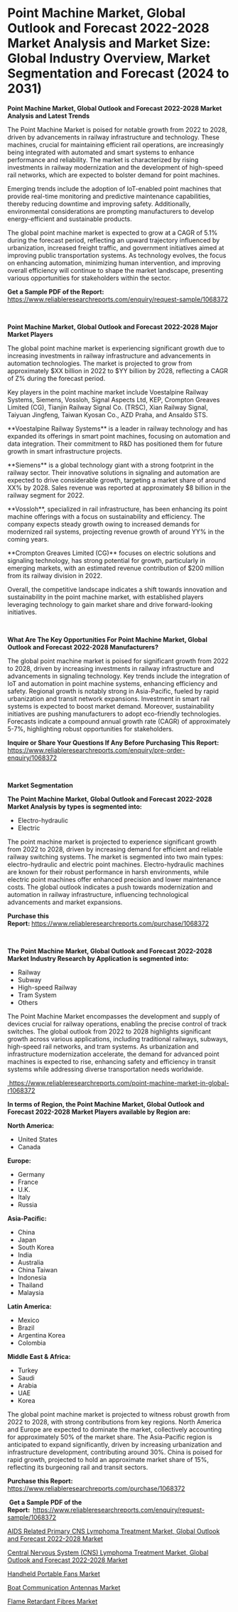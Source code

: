 <p><h1>Point Machine Market, Global Outlook and Forecast 2022-2028 Market Analysis and Market Size: Global Industry Overview, Market Segmentation and Forecast (2024 to 2031)</h1></p><p><strong>Point Machine Market, Global Outlook and Forecast 2022-2028 Market Analysis and Latest Trends</strong></p>
<p><p>The Point Machine Market is poised for notable growth from 2022 to 2028, driven by advancements in railway infrastructure and technology. These machines, crucial for maintaining efficient rail operations, are increasingly being integrated with automated and smart systems to enhance performance and reliability. The market is characterized by rising investments in railway modernization and the development of high-speed rail networks, which are expected to bolster demand for point machines.</p><p>Emerging trends include the adoption of IoT-enabled point machines that provide real-time monitoring and predictive maintenance capabilities, thereby reducing downtime and improving safety. Additionally, environmental considerations are prompting manufacturers to develop energy-efficient and sustainable products.</p><p>The global point machine market is expected to grow at a CAGR of 5.1% during the forecast period, reflecting an upward trajectory influenced by urbanization, increased freight traffic, and government initiatives aimed at improving public transportation systems. As technology evolves, the focus on enhancing automation, minimizing human intervention, and improving overall efficiency will continue to shape the market landscape, presenting various opportunities for stakeholders within the sector.</p></p>
<p><strong>Get a Sample PDF of the Report:&nbsp;</strong> <a href="https://www.reliableresearchreports.com/enquiry/request-sample/1068372?utm_campaign=36&utm_medium=2&utm_source=Github&utm_content=ia&utm_term=03122024&utm_id=point-machine-market-global-outlook-and-forecast-2022-2028">https://www.reliableresearchreports.com/enquiry/request-sample/1068372</a></p>
<p>&nbsp;</p>
<p><strong>Point Machine Market, Global Outlook and Forecast 2022-2028 Major Market Players</strong></p>
<p><p>The global point machine market is experiencing significant growth due to increasing investments in railway infrastructure and advancements in automation technologies. The market is projected to grow from approximately $XX billion in 2022 to $YY billion by 2028, reflecting a CAGR of Z% during the forecast period.</p><p>Key players in the point machine market include Voestalpine Railway Systems, Siemens, Vossloh, Signal Aspects Ltd, KEP, Crompton Greaves Limited (CG), Tianjin Railway Signal Co. (TRSC), Xian Railway Signal, Taiyuan Jingfeng, Taiwan Kyosan Co., AZD Praha, and Ansaldo STS. </p><p>**Voestalpine Railway Systems** is a leader in railway technology and has expanded its offerings in smart point machines, focusing on automation and data integration. Their commitment to R&D has positioned them for future growth in smart infrastructure projects.</p><p>**Siemens** is a global technology giant with a strong footprint in the railway sector. Their innovative solutions in signaling and automation are expected to drive considerable growth, targeting a market share of around XX% by 2028. Sales revenue was reported at approximately $8 billion in the railway segment for 2022.</p><p>**Vossloh**, specialized in rail infrastructure, has been enhancing its point machine offerings with a focus on sustainability and efficiency. The company expects steady growth owing to increased demands for modernized rail systems, projecting revenue growth of around YY% in the coming years.</p><p>**Crompton Greaves Limited (CG)** focuses on electric solutions and signaling technology, has strong potential for growth, particularly in emerging markets, with an estimated revenue contribution of $200 million from its railway division in 2022.</p><p>Overall, the competitive landscape indicates a shift towards innovation and sustainability in the point machine market, with established players leveraging technology to gain market share and drive forward-looking initiatives.</p></p>
<p>&nbsp;</p>
<p><strong>What Are The Key Opportunities For Point Machine Market, Global Outlook and Forecast 2022-2028 Manufacturers?</strong></p>
<p><p>The global point machine market is poised for significant growth from 2022 to 2028, driven by increasing investments in railway infrastructure and advancements in signaling technology. Key trends include the integration of IoT and automation in point machine systems, enhancing efficiency and safety. Regional growth is notably strong in Asia-Pacific, fueled by rapid urbanization and transit network expansions. Investment in smart rail systems is expected to boost market demand. Moreover, sustainability initiatives are pushing manufacturers to adopt eco-friendly technologies. Forecasts indicate a compound annual growth rate (CAGR) of approximately 5-7%, highlighting robust opportunities for stakeholders.</p></p>
<p><strong>Inquire or Share Your Questions If Any Before Purchasing This Report:</strong> <a href="https://www.reliableresearchreports.com/enquiry/pre-order-enquiry/1068372?utm_campaign=36&utm_medium=2&utm_source=Github&utm_content=ia&utm_term=03122024&utm_id=point-machine-market-global-outlook-and-forecast-2022-2028">https://www.reliableresearchreports.com/enquiry/pre-order-enquiry/1068372</a></p>
<p>&nbsp;</p>
<p><strong>Market Segmentation</strong></p>
<p><strong>The Point Machine Market, Global Outlook and Forecast 2022-2028 Market Analysis by types is segmented into:</strong></p>
<p><ul><li>Electro-hydraulic</li><li>Electric</li></ul></p>
<p><p>The point machine market is projected to experience significant growth from 2022 to 2028, driven by increasing demand for efficient and reliable railway switching systems. The market is segmented into two main types: electro-hydraulic and electric point machines. Electro-hydraulic machines are known for their robust performance in harsh environments, while electric point machines offer enhanced precision and lower maintenance costs. The global outlook indicates a push towards modernization and automation in railway infrastructure, influencing technological advancements and market expansions.</p></p>
<p><strong>Purchase this Report:&nbsp;</strong><a href="https://www.reliableresearchreports.com/purchase/1068372?utm_campaign=36&utm_medium=2&utm_source=Github&utm_content=ia&utm_term=03122024&utm_id=point-machine-market-global-outlook-and-forecast-2022-2028">https://www.reliableresearchreports.com/purchase/1068372</a></p>
<p>&nbsp;</p>
<p><strong>The Point Machine Market, Global Outlook and Forecast 2022-2028 Market Industry Research by Application is segmented into:</strong></p>
<p><ul><li>Railway</li><li>Subway</li><li>High-speed Railway</li><li>Tram System</li><li>Others</li></ul></p>
<p><p>The Point Machine Market encompasses the development and supply of devices crucial for railway operations, enabling the precise control of track switches. The global outlook from 2022 to 2028 highlights significant growth across various applications, including traditional railways, subways, high-speed rail networks, and tram systems. As urbanization and infrastructure modernization accelerate, the demand for advanced point machines is expected to rise, enhancing safety and efficiency in transit systems while addressing diverse transportation needs worldwide.</p></p>
<p><a href="https://www.reliableresearchreports.com/point-machine-market-in-global-r1068372?utm_campaign=36&utm_medium=2&utm_source=Github&utm_content=ia&utm_term=03122024&utm_id=point-machine-market-global-outlook-and-forecast-2022-2028">&nbsp;https://www.reliableresearchreports.com/point-machine-market-in-global-r1068372</a></p>
<p><strong>In terms of Region, the Point Machine Market, Global Outlook and Forecast 2022-2028 Market Players available by Region are:</strong></p>
<p>
    <p> <strong> North America: </strong>
        <ul>
            <li>United States</li>
            <li>Canada</li>
        </ul>
        </p> 
    <p> <strong> Europe: </strong>
        <ul>
            <li>Germany</li>
            <li>France</li>
            <li>U.K.</li>
            <li>Italy</li>
            <li>Russia</li>
        </ul>
        </p> 
    <p> <strong> Asia-Pacific: </strong>
        <ul>
            <li>China</li>
            <li>Japan</li>
            <li>South Korea</li>
            <li>India</li>
            <li>Australia</li>
            <li>China Taiwan</li>
            <li>Indonesia</li>
            <li>Thailand</li>
            <li>Malaysia</li>
        </ul>
        </p> 
    <p> <strong> Latin America: </strong>
        <ul>
            <li>Mexico</li>
            <li>Brazil</li>
            <li>Argentina Korea</li>
            <li>Colombia</li>
        </ul>
        </p> 
    <p> <strong> Middle East & Africa: </strong>
        <ul>
            <li>Turkey</li>
            <li>Saudi</li>
            <li>Arabia</li>
            <li>UAE</li>
            <li>Korea</li>
        </ul>
    </p>
    </p>
<p><p>The global point machine market is projected to witness robust growth from 2022 to 2028, with strong contributions from key regions. North America and Europe are expected to dominate the market, collectively accounting for approximately 50% of the market share. The Asia-Pacific region is anticipated to expand significantly, driven by increasing urbanization and infrastructure development, contributing around 30%. China is poised for rapid growth, projected to hold an approximate market share of 15%, reflecting its burgeoning rail and transit sectors.</p></p>
<p><strong>Purchase this Report: </strong><a href="https://www.reliableresearchreports.com/purchase/1068372?utm_campaign=36&utm_medium=2&utm_source=Github&utm_content=ia&utm_term=03122024&utm_id=point-machine-market-global-outlook-and-forecast-2022-2028">https://www.reliableresearchreports.com/purchase/1068372</a></p>
<p>&nbsp;<strong>Get a Sample PDF of the Report:&nbsp;&nbsp;</strong><a href="https://www.reliableresearchreports.com/enquiry/request-sample/1068372?utm_campaign=36&utm_medium=2&utm_source=Github&utm_content=ia&utm_term=03122024&utm_id=point-machine-market-global-outlook-and-forecast-2022-2028">https://www.reliableresearchreports.com/enquiry/request-sample/1068372</a></p>
<p><strong></strong></p>
<p><p><a href="https://github.com/tona7vba/Market-Research-Report-List-1/blob/main/aids-related-primary-cns-lymphoma-treatment-market-global-outlook-and-forecast-2022-2028-market.md?utm_campaign=36&utm_medium=2&utm_source=Github&utm_content=ia&utm_term=03122024&utm_id=point-machine-market-global-outlook-and-forecast-2022-2028">AIDS Related Primary CNS Lymphoma Treatment Market, Global Outlook and Forecast 2022-2028 Market</a></p><p><a href="https://github.com/dringals/Market-Research-Report-List-6/blob/main/central-nervous-system-cns-lymphoma-treatment-market-global-outlook-and-forecast-2022-2028-market.md?utm_campaign=36&utm_medium=2&utm_source=Github&utm_content=ia&utm_term=03122024&utm_id=point-machine-market-global-outlook-and-forecast-2022-2028">Central Nervous System (CNS) Lymphoma Treatment Market, Global Outlook and Forecast 2022-2028 Market</a></p><p><a href="https://www.linkedin.com/pulse/handheld-portable-fans-industry-resonance-76-amplification-pwvke?utm_campaign=36&utm_medium=2&utm_source=Github&utm_content=ia&utm_term=03122024&utm_id=point-machine-market-global-outlook-and-forecast-2022-2028">Handheld Portable Fans Market</a></p><p><a href="https://issuu.com/reportprime-2/docs/boat-communication-antennas-market-size-2030.pptx?utm_campaign=36&utm_medium=2&utm_source=Github&utm_content=ia&utm_term=03122024&utm_id=point-machine-market-global-outlook-and-forecast-2022-2028">Boat Communication Antennas Market</a></p><p><a href="https://www.linkedin.com/pulse/breaking-down-flame-retardant-fibres-market-growth-45-cagr-6dkpe?utm_campaign=36&utm_medium=2&utm_source=Github&utm_content=ia&utm_term=03122024&utm_id=point-machine-market-global-outlook-and-forecast-2022-2028">Flame Retardant Fibres Market</a></p></p>